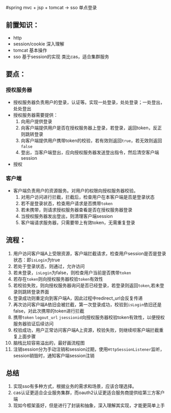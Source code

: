 #spring mvc + jsp + tomcat -> sso 单点登录

## 前置知识：
- http
- session/cookie 深入理解
- tomcat 基本操作
- sso 基于session的实现 类比cas，适合集群服务

## 要点：
### 授权服务器
- 授权服务器负责用户的登录，认证等。实现一处登录，处处登录；一处登出，处处登出
- 授权服务器需要提供：
    1. 向用户提供登录
    2. 向客户端提供用户是否在授权服务器上登录，若登录，返回token，反正则跳转登录
    3. 向客户端提供用户携带token的校验，若有效则返回```true```，若无效则返回```false```
    4. 登出，当客户端登出，应向授权服务器发送登出指令，然后清空客户端session
- 授权
### 客户端
- 客户端负责用户的资源服务。对用户的权限向授权服务器校验。
    1. 对用户访问进行拦截，拦截后，检查用户在本客户端是否是登录状态
    2. 若不是登录状态，检查用户请求是否携带```token```
    3. 若未携带，则请求授权服务器查看是否在授权服务器登录
    4. 当授权服务器发出登出，则清理客户端session
    5. 客户端请求服务器，只需要带上有效token，无需重复登录
    
## 流程：
1. 用户访问客户端A上受限资源，客户端拦截请求，检查用户session是否是登录状态：即```isLogin```为true
2. 若处于登录状态，则通过，允许访问
3. 若未登录，```isLogin```为false，则检查用户当前是否携带```token```
4. 若存在```token```则向授权服务器校验```token```有效性
5. 若校验失败，则向授权服务器询问是否已经登录，若登录则返回```token```,若未登录则跳转登录界面
4. 登录成功则重定向到客户端A，因此过程中redirect_url会反复传递
5. 再次访问客户端A依旧会被拦截，第一次登录成功，校验到```isLogin```依旧还是false，对此次携带的token进行拦截
6. 携带```token``` ```logout_url``` ```jsessionid```向授权服务器校验token有效性，以便授权服务器验证后续访问
7. 校验成功，用户正常访问客户端A上资源，校验失败，则继续呗客户端拦截重复上面步骤
8. 脑栈比较容易溢出的，最好画流程图
9. 注销session分为手动注销和session过期，使用```HttpSessionListener```监听，session销毁时，通知客户端session注销

## 总结
1. 实现sso有多种方式，根据业务的需求和场景，应该合理选择。
2. cas认证更适合企业服务集群，而oauth2认证更适合服务商提供给第三方客户端
3. 现如今框架虽好，但是进行了封装和抽象，深入理解其实现，才能更简单上手
